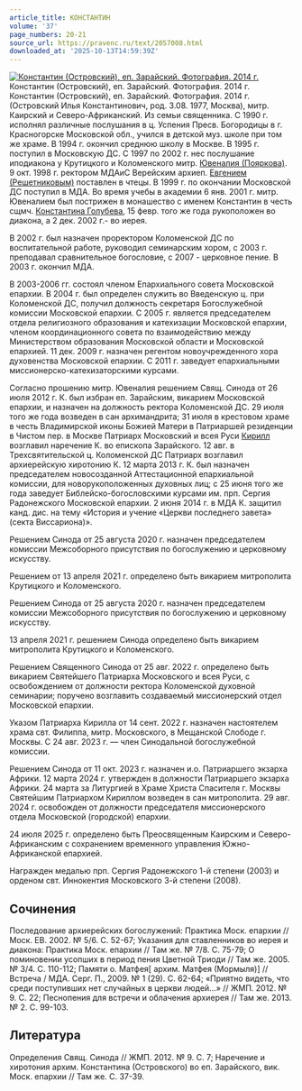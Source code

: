 ```yaml
---
article_title: КОНСТАНТИН
volume: '37'
page_numbers: 20-21
source_url: https://pravenc.ru/text/2057008.html
downloaded_at: '2025-10-13T14:59:39Z'
---
```


[![Константин (Островский), еп. Зарайский. Фотография. 2014 г.](https://pravenc.ru/data/2016/10/29/1233741493/i200.jpg "Кликните для увеличения картинки")](https://pravenc.ru/data/2016/10/29/1233741493/i400.jpg)Константин (Островский), еп. Зарайский. Фотография. 2014 г.  
Константин (Островский), еп. Зарайский. Фотография. 2014 г.(Островский Илья Константинович, род. 3.08. 1977, Москва), митр. Каирский и Северо-Африканский. Из семьи священника. С 1990 г. исполнял различные послушания в ц. Успения Пресв. Богородицы в г. Красногорске Московской обл., учился в детской муз. школе при том же храме. В 1994 г. окончил среднюю школу в Москве. В 1995 г. поступил в Московскую ДС. С 1997 по 2002 г. нес послушание иподиакона у Крутицкого и Коломенского митр. [Ювеналия (Пояркова)](<https://pravenc.ru/text/Ювеналия (Пояркова).html>). 9 окт. 1998 г. ректором МДАиС Верейским архиеп. [Евгением (Решетниковым)](<https://pravenc.ru/text/Евгением (Решетниковым).html>) поставлен в чтецы. В 1999 г. по окончании Московской ДС поступил в МДА. Во время учебы в академии 6 янв. 2001 г. митр. Ювеналием был пострижен в монашество с именем Константин в честь сщмч. [Константина Голубева](<https://pravenc.ru/text/Константина Голубева.html>), 15 февр. того же года рукоположен во диакона, а 2 дек. 2002 г.- во иерея.

В 2002 г. был назначен проректором Коломенской ДС по воспитательной работе, руководил семинарским хором, с 2003 г. преподавал сравнительное богословие, с 2007 - церковное пение. В 2003 г. окончил МДА.

В 2003-2006 гг. состоял членом Епархиального совета Московской епархии. В 2004 г. был определен служить во Введенскую ц. при Коломенской ДС, получил должность секретаря Богослужебной комиссии Московской епархии. С 2005 г. является председателем отдела религиозного образования и катехизации Московской епархии, членом координационного совета по взаимодействию между Министерством образования Московской области и Московской епархией. 11 дек. 2009 г. назначен регентом новоучрежденного хора духовенства Московской епархии. С 2011 г. заведует епархиальными миссионерско-катехизаторскими курсами.

Согласно прошению митр. Ювеналия решением Свящ. Синода от 26 июля 2012 г. К. был избран еп. Зарайским, викарием Московской епархии, и назначен на должность ректора Коломенской ДС. 29 июля того же года возведен в сан архимандрита; 31 июля в крестовом храме в честь Владимирской иконы Божией Матери в Патриаршей резиденции в Чистом пер. в Москве Патриарх Московский и всея Руси [Кирилл](https://pravenc.ru/text/Кирилл.html) возглавил наречение К. во епископа Зарайского. 12 авг. в Трехсвятительской ц. Коломенской ДС Патриарх возглавил архиерейскую хиротонию К. 12 марта 2013 г. К. был назначен председателем новосозданной Аттестационной епархиальной комиссии, для новорукоположенных духовных лиц; с 25 июня того же года заведует Библейско-богословскими курсами им. прп. Сергия Радонежского Московской епархии. 2 июня 2014 г. в МДА К. защитил канд. дис. на тему «История и учение «Церкви последнего завета» (секта Виссариона)».

Решением Синода от 25 августа 2020 г. назначен председателем комиссии Межсоборного присутствия по богослужению и церковному искусству.

Решением от 13 апреля 2021 г. определено быть викарием митрополита Крутицкого и Коломенского.

Решением Синода от 25 августа 2020 г. назначен председателем комиссии Межсоборного присутствия по богослужению и церковному искусству.

13 апреля 2021 г. решением Синода определено быть викарием митрополита Крутицкого и Коломенского.

Решением Священного Синода от 25 авг. 2022 г. определено быть викарием Святейшего Патриарха Московского и всея Руси, с освобождением от должности ректора Коломенской духовной семинарии; поручено возглавить создаваемый миссионерский отдел Московской епархии.

Указом Патриарха Кирилла от 14 сент. 2022 г. назначен настоятелем храма свт. Филиппа, митр. Московского, в Мещанской Слободе г. Москвы. С 24 авг. 2023 г. — член Синодальной богослужебной комиссии.

Решением Синода от 11 окт. 2023 г. назначен и.о. Патриаршего экзарха Африки. 12 марта 2024 г. утвержден в должности Патриаршего экзарха Африки. 24 марта за Литургией в Храме Христа Спасителя г. Москвы Святейшим Патриархом Кириллом возведен в сан митрополита. 29 авг. 2024 г. освобожден от должности председателя миссионерского отдела Московской (городской) епархии.

24 июля 2025 г. определено быть Преосвященным Каирским и Северо-Африканским с сохранением временного управления Южно-Африканской епархией.

Награжден медалью прп. Сергия Радонежского 1-й степени (2003) и орденом свт. Иннокентия Московского 3-й степени (2008).

## Сочинения

Последование архиерейских богослужений: Практика Моск. епархии // Моск. ЕВ. 2002. № 5/6. С. 52-67; Указания для ставленников во иерея и диакона: Практика Моск. епархии // Там же. № 7/8. С. 75-79; О поминовении усопших в период пения Цветной Триоди // Там же. 2005. № 3/4. С. 110-112; Памяти о. Матфея[
архим. Матфея (Мормыля)]
// Встреча / МДА. Серг. П., 2009. № 1 (29). С. 62-64; «Приятно видеть, что среди поступивших нет случайных в церкви людей...» // ЖМП. 2012. № 9. С. 22; Песнопения для встречи и облачения архиерея // Там же. 2013. № 2. С. 99-103.

## Литература

Определения Свящ. Синода // ЖМП. 2012. № 9. С. 7; Наречение и хиротония архим. Константина (Островского) во еп. Зарайского, вик. Моск. епархии // Там же. С. 37-39.
